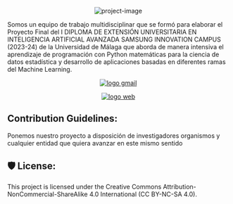 <p align="center"><img src="https://plastiscan.org/static/imagenes/minervaLOGO.png" alt="project-image"></p>

<p id="description">Somos un equipo de trabajo multidisciplinar que se formó para elaborar el Proyecto Final del I DIPLOMA DE EXTENSIÓN UNIVERSITARIA EN INTELIGENCIA ARTIFICIAL AVANZADA SAMSUNG INNOVATION CAMPUS (2023-24) de la Universidad de Málaga que aborda de manera intensiva el aprendizaje de programación con Python matemáticas para la ciencia de datos estadística y desarrollo de aplicaciones basadas en diferentes ramas del Machine Learning.</p>

<p align="center"> 	<a href="mailto:plastiscania@gmail.com"><img src="https://img.shields.io/badge/Gmail-D14836?style=for-the-badge&logo=gmail&logoColor=white" alt="logo gmail"></a></p>
<p align="center"> <a href="www.plastiscan.org"> <img src="https://img.shields.io/badge/PlastiscanWEB-3776AB?style=for-the-badge&amp;logo=python&amp;logoColor=white" alt="logo web"></a></p>


<h2> Contribution Guidelines:</h2>

Ponemos nuestro proyecto a disposición de investigadores organismos y cualquier entidad que quiera avanzar en este mismo sentido

<h2>🛡️ License:</h2>

This project is licensed under the Creative Commons Attribution-NonCommercial-ShareAlike 4.0 International (CC BY-NC-SA 4.0).
